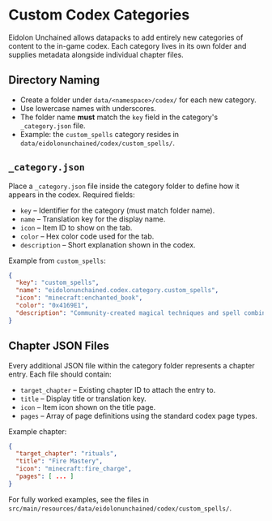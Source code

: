 # Custom Codex Categories

Eidolon Unchained allows datapacks to add entirely new categories of content to the in-game codex. Each category lives in its own folder and supplies metadata alongside individual chapter files.

## Directory Naming

- Create a folder under `data/<namespace>/codex/` for each new category.
- Use lowercase names with underscores.
- The folder name **must** match the `key` field in the category's `_category.json` file.
- Example: the `custom_spells` category resides in `data/eidolonunchained/codex/custom_spells/`.

## `_category.json`

Place a `_category.json` file inside the category folder to define how it appears in the codex. Required fields:

- `key` – Identifier for the category (must match folder name).
- `name` – Translation key for the display name.
- `icon` – Item ID to show on the tab.
- `color` – Hex color code used for the tab.
- `description` – Short explanation shown in the codex.

Example from `custom_spells`:

```json
{
  "key": "custom_spells",
  "name": "eidolonunchained.codex.category.custom_spells",
  "icon": "minecraft:enchanted_book",
  "color": "0x4169E1",
  "description": "Community-created magical techniques and spell combinations"
}
```

## Chapter JSON Files

Every additional JSON file within the category folder represents a chapter entry. Each file should contain:

- `target_chapter` – Existing chapter ID to attach the entry to.
- `title` – Display title or translation key.
- `icon` – Item icon shown on the title page.
- `pages` – Array of page definitions using the standard codex page types.

Example chapter:

```json
{
  "target_chapter": "rituals",
  "title": "Fire Mastery",
  "icon": "minecraft:fire_charge",
  "pages": [ ... ]
}
```

For fully worked examples, see the files in `src/main/resources/data/eidolonunchained/codex/custom_spells/`.
